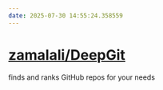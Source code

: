 ```yaml
---
date: 2025-07-30 14:55:24.358559
---
```


# [zamalali/DeepGit](https://github.com/zamalali/DeepGit)

finds and ranks GitHub repos for your needs